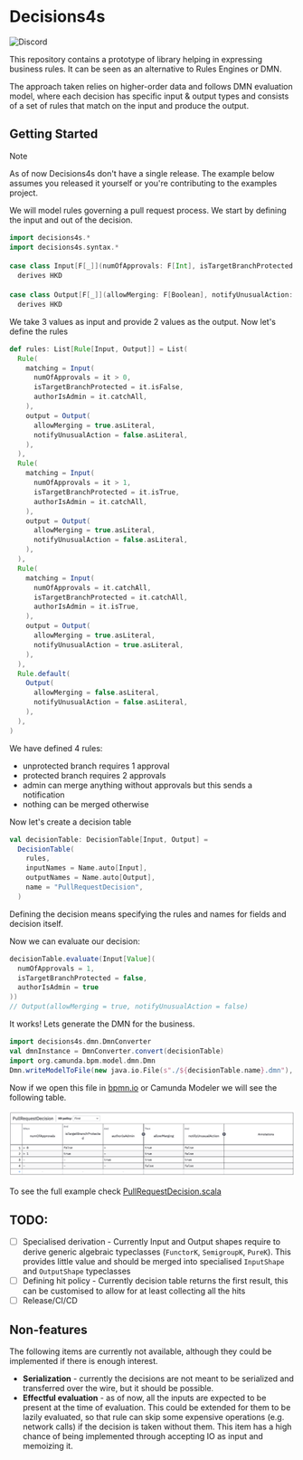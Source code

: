 # Decisions4s

![Discord](https://img.shields.io/discord/1240565362601230367?style=flat-square&logo=discord&link=https%3A//bit.ly/business4s-discord)

This repository contains a prototype of library helping in expressing business rules. It can be seen as an alternative
to Rules Engines or DMN.

The approach taken relies on higher-order data and follows DMN evaluation model, where each decision has specific
input & output types and consists of a set of rules that match on the input and produce the output.

## Getting Started

> [!NOTE]
> As of now Decisions4s don't have a single release. The example below assumes you released it yourself or you're
> contributing to the examples project.

We will model rules governing a pull request process. We start by defining the input and out of the decision.

```scala 3
import decisions4s.*
import decisions4s.syntax.*

case class Input[F[_]](numOfApprovals: F[Int], isTargetBranchProtected: F[Boolean], authorIsAdmin: F[Boolean])
  derives HKD

case class Output[F[_]](allowMerging: F[Boolean], notifyUnusualAction: F[Boolean])
  derives HKD
```

We take 3 values as input and provide 2 values as the output. Now let's define the rules

```scala 3
def rules: List[Rule[Input, Output]] = List(
  Rule(
    matching = Input(
      numOfApprovals = it > 0,
      isTargetBranchProtected = it.isFalse,
      authorIsAdmin = it.catchAll,
    ),
    output = Output(
      allowMerging = true.asLiteral,
      notifyUnusualAction = false.asLiteral,
    ),
  ),
  Rule(
    matching = Input(
      numOfApprovals = it > 1,
      isTargetBranchProtected = it.isTrue,
      authorIsAdmin = it.catchAll,
    ),
    output = Output(
      allowMerging = true.asLiteral,
      notifyUnusualAction = false.asLiteral,
    ),
  ),
  Rule(
    matching = Input(
      numOfApprovals = it.catchAll,
      isTargetBranchProtected = it.catchAll,
      authorIsAdmin = it.isTrue,
    ),
    output = Output(
      allowMerging = true.asLiteral,
      notifyUnusualAction = true.asLiteral,
    ),
  ),
  Rule.default(
    Output(
      allowMerging = false.asLiteral,
      notifyUnusualAction = false.asLiteral,
    ),
  ),
)
```

We have defined 4 rules:

* unprotected branch requires 1 approval
* protected branch requires 2 approvals
* admin can merge anything without approvals but this sends a notification
* nothing can be merged otherwise

Now let's create a decision table

```scala 3
val decisionTable: DecisionTable[Input, Output] =
  DecisionTable(
    rules,
    inputNames = Name.auto[Input],
    outputNames = Name.auto[Output],
    name = "PullRequestDecision",
  )
```

Defining the decision means specifying the rules and names for fields and decision itself.

Now we can evaluate our decision:

```scala 3
decisionTable.evaluate(Input[Value](
  numOfApprovals = 1,
  isTargetBranchProtected = false,
  authorIsAdmin = true
))
// Output(allowMerging = true, notifyUnusualAction = false)
```
It works! Lets generate the DMN for the business.

```scala 3
import decisions4s.dmn.DmnConverter
val dmnInstance = DmnConverter.convert(decisionTable)
import org.camunda.bpm.model.dmn.Dmn
Dmn.writeModelToFile(new java.io.File(s"./${decisionTable.name}.dmn"), dmnInstance)
```

Now if we open this file in [bpmn.io](https://bpmn.io/toolkit/dmn-js/) or Camunda Modeler we will see the following table.

![PullRequestDecision.png](docs/PullRequestDecision.png)

To see the full example check [PullRequestDecision.scala](decisions4s-examples/src/main/scala/decisions4s/example/docs/PullRequestDecision.scala)

## TODO:

* [ ] Specialised derivation - Currently Input and Output shapes require to derive generic algebraic
  typeclasses (`FunctorK`, `SemigroupK`, `PureK`). This provides little value and should be merged into
  specialised `InputShape` and `OutputShape` typeclasses
* [ ] Defining hit policy - Currently decision table returns the first result, this can be customised to allow for at
  least collecting all the hits
* [ ] Release/CI/CD

## Non-features

The following items are currently not available, although they could be implemented if there is enough interest.

* **Serialization** - currently the decisions are not meant to be serialized and transferred over the wire, but it
  should be possible.
* **Effectful evaluation** - as of now, all the inputs are expected to be present at the time of evaluation. This could
  be extended for them to be lazily evaluated, so that rule can skip some expensive operations (e.g. network calls) if
  the decision is taken without them. This item has a high chance of being implemented through accepting IO as input and
  memoizing it. 